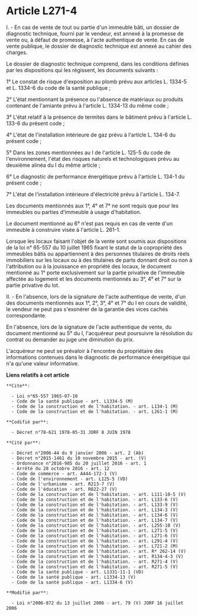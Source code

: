 # Article L271-4

I. - En cas de vente de tout ou partie d'un immeuble bâti, un dossier de diagnostic technique, fourni par le vendeur, est
annexé à la promesse de vente ou, à défaut de promesse, à l'acte authentique de vente. En cas de vente publique, le dossier
de diagnostic technique est annexé au cahier des charges.

Le dossier de diagnostic technique comprend, dans les conditions définies par les dispositions qui les régissent, les
documents suivants :

1° Le constat de risque d'exposition au plomb prévu aux articles L. 1334-5 et L. 1334-6 du code de la santé publique ;

2° L'état mentionnant la présence ou l'absence de matériaux ou produits contenant de l'amiante prévu à l'article L. 1334-13
du même code ;

3° L'état relatif à la présence de termites dans le bâtiment prévu à l'article L. 133-6 du présent code ;

4° L'état de l'installation intérieure de gaz prévu à l'article L. 134-6 du présent code ;

5° Dans les zones mentionnées au I de l'article L. 125-5 du code de l'environnement, l'état des risques naturels et
technologiques prévu au deuxième alinéa du I du même article ;

6° Le diagnostic de performance énergétique prévu à l'article L. 134-1 du présent code ;

7° L'état de l'installation intérieure d'électricité prévu à l'article L. 134-7.

Les documents mentionnés aux 1°, 4° et 7° ne sont requis que pour les immeubles ou parties d'immeuble à usage d'habitation.

Le document mentionné au 6° n'est pas requis en cas de vente d'un immeuble à construire visée à l'article L. 261-1.

Lorsque les locaux faisant l'objet de la vente sont soumis aux dispositions de la loi n° 65-557 du 10 juillet 1965 fixant le
statut de la copropriété des immeubles bâtis ou appartiennent à des personnes titulaires de droits réels immobiliers sur les
locaux ou à des titulaires de parts donnant droit ou non à l'attribution ou à la jouissance en propriété des locaux, le
document mentionné au 1° porte exclusivement sur la partie privative de l'immeuble affectée au logement et les documents
mentionnés au 3°, 4° et 7° sur la partie privative du lot.

II. - En l'absence, lors de la signature de l'acte authentique de vente, d'un des documents mentionnés aux 1°, 2°, 3°, 4° et
7° du I en cours de validité, le vendeur ne peut pas s'exonérer de la garantie des vices cachés correspondante.

En l'absence, lors de la signature de l'acte authentique de vente, du document mentionné au 5° du I, l'acquéreur peut
poursuivre la résolution du contrat ou demander au juge une diminution du prix.

L'acquéreur ne peut se prévaloir à l'encontre du propriétaire des informations contenues dans le diagnostic de performance
énergétique qui n'a qu'une valeur informative.

**Liens relatifs à cet article**

	**Cite**:

	  - Loi n°65-557 1965-07-10
	  - Code de la santé publique - art. L1334-5 (M)
	  - Code de la construction et de l'habitation. - art. L134-1 (M)
	  - Code de la construction et de l'habitation. - art. L261-1 (M)

	**Codifié par**:

	  - Décret n°78-621 1978-05-31 JORF 8 JUIN 1978

	**Cité par**:

	  - Décret n°2006-44 du 9 janvier 2006 - art. 2 (Ab)
	  - Décret n°2015-1461 du 10 novembre 2015 - art. (V)
	  - Ordonnance n°2016-985 du 20 juillet 2016 - art. 1
	  - Arrêté du 28 octobre 2016 - art. 12
	  - Code de commerce - art. A444-172-1 (V)
	  - Code de l'environnement - art. L125-5 (VD)
	  - Code de l'urbanisme - art. R213-7 (V)
	  - Code de l'éducation - art. R822-27 (V)
	  - Code de la construction et de l'habitation. - art. L111-10-5 (V)
	  - Code de la construction et de l'habitation. - art. L133-6 (V)
	  - Code de la construction et de l'habitation. - art. L133-9 (V)
	  - Code de la construction et de l'habitation. - art. L134-3 (V)
	  - Code de la construction et de l'habitation. - art. L134-6 (V)
	  - Code de la construction et de l'habitation. - art. L134-7 (V)
	  - Code de la construction et de l'habitation. - art. L255-10 (V)
	  - Code de la construction et de l'habitation. - art. L271-5 (V)
	  - Code de la construction et de l'habitation. - art. L271-6 (V)
	  - Code de la construction et de l'habitation. - art. L291-4 (V)
	  - Code de la construction et de l'habitation. - art. L721-2 (M)
	  - Code de la construction et de l'habitation. - art. R* 262-14 (V)
	  - Code de la construction et de l'habitation. - art. R134-4-3 (V)
	  - Code de la construction et de l'habitation. - art. R271-4 (V)
	  - Code de la construction et de l'habitation. - art. R271-5 (V)
	  - Code de la santé publique - art. L1331-11-1 (VD)
	  - Code de la santé publique - art. L1334-13 (V)
	  - Code de la santé publique - art. L1334-6 (V)

	**Modifié par**:

	  - Loi n°2006-872 du 13 juillet 2006 - art. 79 (V) JORF 16 juillet 2006
